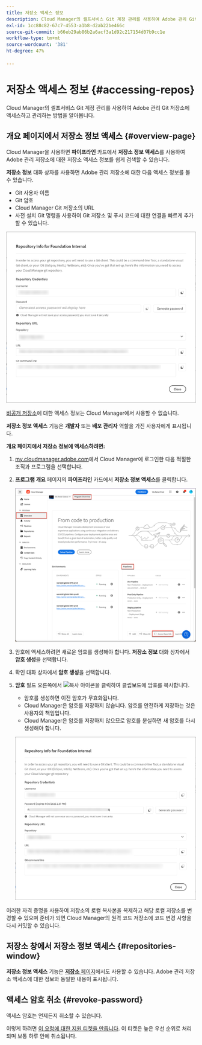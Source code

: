 ```yaml
---
title: 저장소 액세스 정보
description: Cloud Manager의 셀프서비스 Git 계정 관리를 사용하여 Adobe 관리 Git 저장소에 액세스하고 관리하는 방법을 알아봅니다.
exl-id: 1cc88c82-67c7-4553-a1b8-d2ab22be466c
source-git-commit: b66eb29ab86b2a6acf3a1d92c217154d07b9cc1e
workflow-type: tm+mt
source-wordcount: '381'
ht-degree: 47%

---
```


# 저장소 액세스 정보 {#accessing-repos}

Cloud Manager의 셀프서비스 Git 계정 관리를 사용하여 Adobe 관리 Git 저장소에 액세스하고 관리하는 방법을 알아봅니다.

## 개요 페이지에서 저장소 정보 액세스 {#overview-page}

Cloud Manager을 사용하면 **파이프라인** 카드에서 **저장소 정보 액세스**&#x200B;를 사용하여 Adobe 관리 저장소에 대한 저장소 액세스 정보를 쉽게 검색할 수 있습니다.

**저장소 정보** 대화 상자를 사용하면 Adobe 관리 저장소에 대한 다음 액세스 정보를 볼 수 있습니다.

* Git 사용자 이름
* Git 암호
* Cloud Manager Git 저장소의 URL
* 사전 설치 Git 명령을 사용하여 Git 저장소 및 푸시 코드에 대한 연결을 빠르게 추가할 수 있습니다.

![저장소 정보 창](assets/repository-info.png)

[비공개 저장소](/help/managing-code/private-repositories.md)에 대한 액세스 정보는 Cloud Manager에서 사용할 수 없습니다.

**저장소 정보 액세스** 기능은 **개발자** 또는 **배포 관리자** 역할을 가진 사용자에게 표시됩니다.

**개요 페이지에서 저장소 정보에 액세스하려면:**

1. [my.cloudmanager.adobe.com](https://my.cloudmanager.adobe.com/)에서 Cloud Manager에 로그인한 다음 적절한 조직과 프로그램을 선택합니다.

1. **프로그램 개요** 페이지의 **파이프라인** 카드에서 **저장소 정보 액세스**&#x200B;를 클릭합니다.

   ![파이프라인 카드의 저장소 정보 액세스](/help/managing-code/assets/pipelines-card2.png)

1. 암호에 액세스하려면 새로운 암호를 생성해야 합니다. **저장소 정보** 대화 상자에서 **암호 생성**&#x200B;을 선택합니다.

1. 확인 대화 상자에서 **암호 생성**&#x200B;을 선택합니다.

1. **암호** 필드 오른쪽에서 ![복사 아이콘](https://spectrum.adobe.com/static/icons/workflow_18/Smock_Copy_18_N.svg)을 클릭하여 클립보드에 암호를 복사합니다.

   * 암호를 생성하면 이전 암호가 무효화됩니다.
   * Cloud Manager은 암호를 저장하지 않습니다. 암호를 안전하게 저장하는 것은 사용자의 책임입니다.
   * Cloud Manager은 암호를 저장하지 않으므로 암호를 분실하면 새 암호를 다시 생성해야 합니다.

   ![저장소 정보 대화 상자에서 암호 복사](/help/managing-code/assets/repository-copy-password.png)

이러한 자격 증명을 사용하여 저장소의 로컬 복사본을 복제하고 해당 로컬 저장소를 변경할 수 있으며 준비가 되면 Cloud Manager의 원격 코드 저장소에 코드 변경 사항을 다시 커밋할 수 있습니다.

## 저장소 창에서 저장소 정보 액세스 {#repositories-window}

**저장소 정보 액세스** 기능은 [**저장소** 페이지](/help/managing-code/managing-repositories.md)에서도 사용할 수 있습니다. Adobe 관리 저장소 액세스에 대한 정보와 동일한 내용이 표시됩니다.

## 액세스 암호 취소 {#revoke-password}

액세스 암호는 언제든지 취소할 수 있습니다.

이렇게 하려면 [이 요청에 대한 지원 티켓을 만듭니다](https://experienceleague.adobe.com/?support-solution=Experience+Manager&amp;support-tab=home#support). 이 티켓은 높은 우선 순위로 처리되며 보통 하루 안에 취소됩니다.
